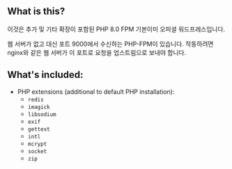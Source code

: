 ## What is this?

이것은 추가 및 기타 확장이 포함된 PHP 8.0 FPM 기본이미 오피셜 워드프레스입니다.

웹 서버가 없고 대신 포트 9000에서 수신하는 PHP-FPM이 있습니다. 작동하려면 nginx와 같은 웹 서버가 이 포트로 요청을 업스트림으로 보내야 합니다.

## What's included:

* PHP extensions (additional to default PHP installation):
  * `redis`
  * `imagick`
  * `libsodium`
  * `exif`
  * `gettext`
  * `intl`
  * `mcrypt`
  * `socket`
  * `zip`
